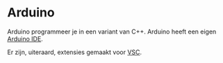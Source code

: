 # Arduino

Arduino programmeer je in een variant van C++. Arduino heeft een eigen [Arduino IDE](https://www.arduino.cc/en/software). 

Er zijn, uiteraard, extensies gemaakt voor [VSC](https://marketplace.visualstudio.com/items?itemName=moozzyk.Arduino). 